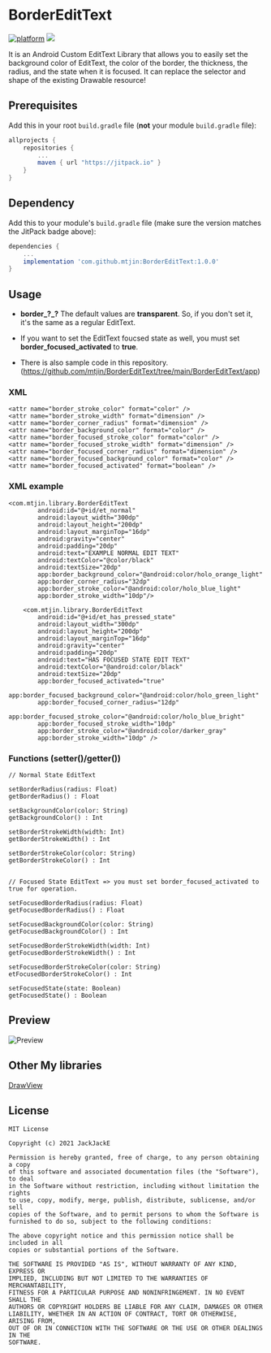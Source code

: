 # BorderEditText
[![platform](https://img.shields.io/badge/platform-Android-yellow.svg)](https://www.android.com)
[![](https://jitpack.io/v/mtjin/BorderEditText.svg)](https://jitpack.io/#mtjin/BorderEditText)


It is an Android Custom EditText Library that allows you to easily set the background color of EditText, the color of the border, the thickness, the radius, and the state when it is focused.
It can replace the selector and shape of the existing Drawable resource!

## Prerequisites
Add this in your root `build.gradle` file (**not** your module `build.gradle` file):

```gradle
allprojects {
	repositories {
		...
		maven { url "https://jitpack.io" }
	}
}
```

## Dependency

Add this to your module's `build.gradle` file (make sure the version matches the JitPack badge above):

```gradle
dependencies {
	...
	implementation 'com.github.mtjin:BorderEditText:1.0.0'
}
```

## Usage

* **border_?_?** The default values ​​are **transparent**. So, if you don't set it, it's the same as a regular EditText.

* If you want to set the EditText foucsed state as well, you must set **border_focused_activated** to **true**.

* There is also sample code in this repository. (https://github.com/mtjin/BorderEditText/tree/main/BorderEditText/app)

### XML
```
<attr name="border_stroke_color" format="color" />
<attr name="border_stroke_width" format="dimension" />
<attr name="border_corner_radius" format="dimension" />
<attr name="border_background_color" format="color" />
<attr name="border_focused_stroke_color" format="color" />
<attr name="border_focused_stroke_width" format="dimension" />
<attr name="border_focused_corner_radius" format="dimension" />
<attr name="border_focused_background_color" format="color" />
<attr name="border_focused_activated" format="boolean" />
```
### XML example

```
<com.mtjin.library.BorderEditText
        android:id="@+id/et_normal"
        android:layout_width="300dp"
        android:layout_height="200dp"
        android:layout_marginTop="16dp"
        android:gravity="center"
        android:padding="20dp"
        android:text="EXAMPLE NORMAL EDIT TEXT"
        android:textColor="@color/black"
        android:textSize="20dp"
        app:border_background_color="@android:color/holo_orange_light"
        app:border_corner_radius="32dp"
        app:border_stroke_color="@android:color/holo_blue_light"
        app:border_stroke_width="10dp"/>

    <com.mtjin.library.BorderEditText
        android:id="@+id/et_has_pressed_state"
        android:layout_width="300dp"
        android:layout_height="200dp"
        android:layout_marginTop="16dp"
        android:gravity="center"
        android:padding="20dp"
        android:text="HAS FOCUSED STATE EDIT TEXT"
        android:textColor="@android:color/black"
        android:textSize="20dp"
        app:border_focused_activated="true"
        app:border_focused_background_color="@android:color/holo_green_light"
        app:border_focused_corner_radius="12dp"
        app:border_focused_stroke_color="@android:color/holo_blue_bright"
        app:border_focused_stroke_width="10dp"
        app:border_stroke_color="@android:color/darker_gray"
        app:border_stroke_width="10dp" />
```

### Functions (setter()/getter())
```
// Normal State EditText

setBorderRadius(radius: Float) 
getBorderRadius() : Float

setBackgroundColor(color: String)
getBackgroundColor() : Int

setBorderStrokeWidth(width: Int)
getBorderStrokeWidth() : Int
 
setBorderStrokeColor(color: String)
getBorderStrokeColor() : Int


// Focused State EditText => you must set border_focused_activated to true for operation.

setFocusedBorderRadius(radius: Float)
getFocusedBorderRadius() : Float

setFocusedBackgroundColor(color: String)
getFocusedBackgroundColor() : Int

setFocusedBorderStrokeWidth(width: Int)
getFocusedBorderStrokeWidth() : Int

setFocusedBorderStrokeColor(color: String)
etFocusedBorderStrokeColor() : Int

setFocusedState(state: Boolean) 
getFocusedState() : Boolean
```

## Preview
![Preview](https://user-images.githubusercontent.com/37071007/106751477-8e9bac00-666c-11eb-9494-cc8b4183687e.gif)

## Other My libraries
[DrawView](https://github.com/mtjin/DrawView)

## License
```
MIT License

Copyright (c) 2021 JackJackE

Permission is hereby granted, free of charge, to any person obtaining a copy
of this software and associated documentation files (the "Software"), to deal
in the Software without restriction, including without limitation the rights
to use, copy, modify, merge, publish, distribute, sublicense, and/or sell
copies of the Software, and to permit persons to whom the Software is
furnished to do so, subject to the following conditions:

The above copyright notice and this permission notice shall be included in all
copies or substantial portions of the Software.

THE SOFTWARE IS PROVIDED "AS IS", WITHOUT WARRANTY OF ANY KIND, EXPRESS OR
IMPLIED, INCLUDING BUT NOT LIMITED TO THE WARRANTIES OF MERCHANTABILITY,
FITNESS FOR A PARTICULAR PURPOSE AND NONINFRINGEMENT. IN NO EVENT SHALL THE
AUTHORS OR COPYRIGHT HOLDERS BE LIABLE FOR ANY CLAIM, DAMAGES OR OTHER
LIABILITY, WHETHER IN AN ACTION OF CONTRACT, TORT OR OTHERWISE, ARISING FROM,
OUT OF OR IN CONNECTION WITH THE SOFTWARE OR THE USE OR OTHER DEALINGS IN THE
SOFTWARE.
```
